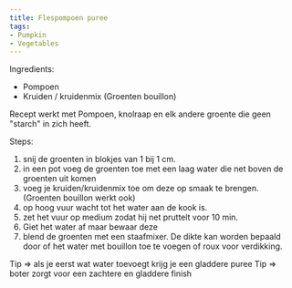 ```yaml
---
title: Flespompoen puree
tags: 
- Pumpkin
- Vegetables
---
```


Ingredients:
- Pompoen
- Kruiden / kruidenmix (Groenten bouillon)

Recept werkt met Pompoen, knolraap en elk andere groente die geen "starch" in zich heeft.

Steps:
1) snij de groenten in blokjes van 1 bij 1 cm. 
2) in een pot voeg de groenten toe met een laag water die net boven de groenten uit komen
3) voeg je kruiden/kruidenmix toe om deze op smaak te brengen. (Groenten bouillon werkt ook)
4) op hoog vuur wacht tot het water aan de kook is.
5) zet het vuur op medium zodat hij net pruttelt voor 10 min. 
6) Giet het water af maar bewaar deze 
7) blend de groenten met een staafmixer. De dikte kan worden bepaald door of het water met bouillon  toe te voegen of roux voor verdikking.

Tip => als je eerst wat water toevoegt krijg je een gladdere puree
Tip => boter zorgt voor een zachtere en gladdere finish
